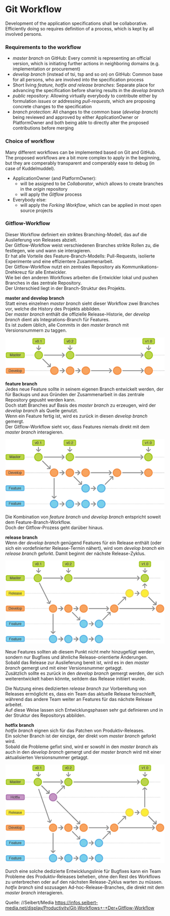 # Git Workflow

Development of the application specifications shall be collaborative.  
Efficiently doing so requires definition of a process, which is kept by all involved persons.

### Requirements to the workflow

* _master branch_ on GitHub: Every commit is representing an official version, which is initiating further actions in neighboring domains (e.g. implementation or procurement)
* _develop branch_ (instead of tsi, tsp and so on) on GitHub: Common base for all persons, who are involved into the specification process
* Short living _feature, hotfix and release branches_: Separate place for advancing the specification before sharing results in the _develop branch_
* _public_ repository: Allowing virtually everybody to contribute either by formulation _issues_ or addressing _pull-requests_, which are proposing concrete changes to the specification
* _branch protection_: All changes to the common base (_develop branch_) being reviewed and approved by either ApplicationOwner or PlatformOwner and both being able to directly alter the proposed contributions before merging

### Choice of workflow

Many different workflows can be implemented based on Git and GitHub.  
The proposed workflows are a bit more complex to apply in the beginning, but they are comperably transparent and comperably ease to debug (in case of Kuddelmuddel).  
* ApplicationOwner (and PlatformOwner): 
  * will be assigned to be _Collaborator_, which allows to create branches in the _origin_ repository
  * will apply the _Gitflow_ process
* Everybody else:
  * will apply the _Forking Workflow_, which can be applied in most open source projects

### Gitflow-Workflow

Dieser Workflow definiert ein striktes Branching-Modell, das auf die Auslieferung von Releases abzielt.  
Der Gitflow-Workflow weist verschiedenen Branches strikte Rollen zu, die festlegen, wie und wann sie interagieren.  
Er hat alle Vorteile des Feature-Branch-Modells: Pull-Requests, isolierte Experimente und eine effizientere Zusammenarbeit.  
Der Gitflow-Workflow nutzt ein zentrales Repository als Kommunikations-Drehkreuz für alle Entwickler.  
Wie bei den anderen Workflows arbeiten die Entwickler lokal und pushen Branches in das zentrale Repository.  
Der Unterschied liegt in der Branch-Struktur des Projekts.  

**master and develop branch**  
Statt eines einzelnen _master branch_ sieht dieser Workflow zwei Branches vor, welche die History des Projekts abbilden.  
Der _master branch_ enthält die offizielle Release-Historie, der _develop branch_ dient als Integrations-Branch für Features.  
Es ist zudem üblich, alle Commits in den _master branch_ mit Versionsnummern zu taggen.  

![Gitflow-Workflow-1](./pictures/Gitflow-Workflow-1.png)

**feature branch**  
Jedes neue Feature sollte in seinem eigenen Branch entwickelt werden, der für Backups und aus Gründen der Zusammenarbeit in das zentrale Repository gepusht werden kann.  
Doch statt Branches auf Basis des _master branch_ zu erzeugen, wird der _develop branch_ als Quelle genutzt.  
Wenn ein Feature fertig ist, wird es zurück in diesen _develop branch_ gemergt.  
Der Gitflow-Workflow sieht vor, dass Features niemals direkt mit dem _master branch_ interagieren.

![Gitflow-Workflow-2](./pictures/Gitflow-Workflow-2.png)

Die Kombination von _feature branch_ und _develop branch_ entspricht soweit dem Feature-Branch-Workflow.  
Doch der Gitflow-Prozess geht darüber hinaus.

**release branch**  
Wenn der _develop branch_ genügend Features für ein Release enthält (oder sich ein vordefinierter Release-Termin nähert), wird vom _develop branch_ ein _release branch_ geforkt. Damit beginnt der nächste Release-Zyklus.  

![Gitflow-Workflow-3](./pictures/Gitflow-Workflow-3.png)  

Neue Features sollten ab diesem Punkt nicht mehr hinzugefügt werden, sondern nur Bugfixes und ähnliche Release-orientierte Änderungen.  
Sobald das Release zur Auslieferung bereit ist, wird es in den _master branch_ gemergt und mit einer Versionsnummer getaggt.  
Zusätzlich sollte es zurück in den _develop branch_ gemergt werden, der sich weiterentwickelt haben könnte, seitdem das Release initiiert wurde.  

Die Nutzung eines dedizierten _release branch_ zur Vorbereitung von Releases ermöglicht es, dass ein Team das aktuelle Release feinschleift, während das andere Team weiter an Features für das nächste Release arbeitet.  
Auf diese Weise lassen sich Entwicklungsphasen sehr gut definieren und in der Struktur des Repositorys abbilden.  

**hotfix branch**  
_hotfix branch_ eignen sich für das Patchen von Produktiv-Releases.  
Ein solcher Branch ist der einzige, der direkt vom _master branch_ geforkt wird.  
Sobald die Probleme gefixt sind, wird er sowohl in den _master branch_ als auch in den _develop branch_ gemergt und der _master branch_ wird mit einer aktualisierten Versionsnummer getaggt.

![Gitflow-Workflow-4](./pictures/Gitflow-Workflow-4.png)  

Durch eine solche dedizierte Entwicklungslinie für Bugfixes kann ein Team Probleme des Produktiv-Releases beheben, ohne den Rest des Workflows zu unterbrechen oder auf den nächsten Release-Zyklus warten zu müssen.  
_hotfix branch_ sind sozusagen Ad-hoc-Release-Branches, die direkt mit dem _master branch_ interagieren.

Quelle: 
//Seibert/Media
https://infos.seibert-media.net/display/Productivity/Git-Workflows+-+Der+Gitflow-Workflow